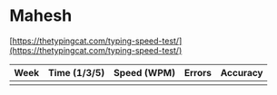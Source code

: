 # Mahesh

[https://thetypingcat.com/typing-speed-test/](https://thetypingcat.com/typing-speed-test/)


|  Week  |  Time (1/3/5)  |  Speed (WPM)  |  Errors  |  Accuracy  |  
|  ----  |  ------------  |  ------------ | -------- | ---------- |
|    |    |    |    |    | 